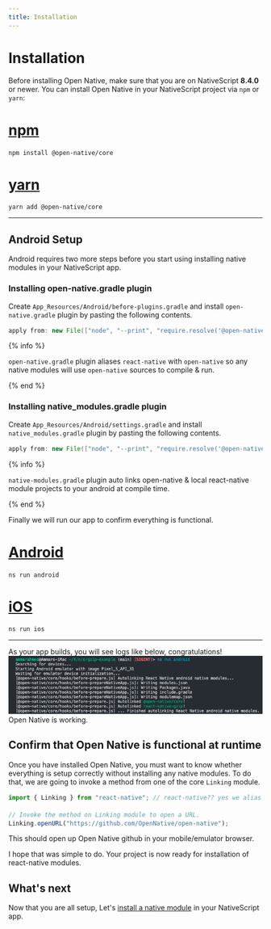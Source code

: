 ```yaml
---
title: Installation
---
```


# Installation

Before installing Open Native, make sure that you are on NativeScript **8.4.0** or newer. You can install Open Native in your NativeScript project via `npm` or `yarn`:

# [npm](#/tab/npm)

```
npm install @open-native/core
```

# [yarn](#/tab/yarn)

```
yarn add @open-native/core
```

---

## Android Setup

Android requires two more steps before you start using installing native modules in your NativeScript app.

### Installing open-native.gradle plugin

Create `App_Resources/Android/before-plugins.gradle` and install `open-native.gradle` plugin by pasting the following contents.

```groovy
apply from: new File(["node", "--print", "require.resolve('@open-native/core/package.json')"].execute(null, rootDir).text.trim(), "../scripts/open-native.gradle");
```

{% info %}

`open-native.gradle` plugin aliases `react-native` with `open-native` so any native modules will use `open-native` sources to compile & run.

{% end %}

### Installing native_modules.gradle plugin

Create `App_Resources/Android/settings.gradle` and install `native_modules.gradle` plugin by pasting the following contents.

```groovy
apply from: new File(["node", "--print", "require.resolve('@open-native/core/package.json')"].execute(null, rootDir).text.trim(), "../scripts/native_modules.gradle");
```

{% info %}

`native-modules.gradle` plugin auto links open-native & local react-native module projects to your android at compile time.

{% end %}

Finally we will run our app to confirm everything is functional.


# [Android](#/tab/android)

```
ns run android
```

# [iOS](#/tab/ios)

```
ns run ios
```

---
As your app builds, you will see logs like below, congratulations!
![terminal-autolink-react-native-module](terminal-picture.png)
Open Native is working.

## Confirm that Open Native is functional at runtime
Once you have installed Open Native, you must want to know whether everything is setup correctly without installing any native modules. To do that, we are going to invoke a method from one of the core `Linking` module.

```ts
import { Linking } from "react-native"; // react-native?? yes we alias react-native with open-native so don't worry, you have not installed react-native :P

// Invoke the method on Linking module to open a URL.
Linking.openURL("https://github.com/OpenNative/open-native");
```
This should open up Open Native github in your mobile/emulator browser. 

I hope that was simple to do. Your project is now ready for installation of react-native modules.

## What's next

Now that you are all setup, Let's [install a native module](/install-module) in your NativeScript app. 
